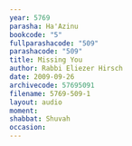 ```yaml
---
year: 5769
parasha: Ha'Azinu
bookcode: "5"
fullparashacode: "509"
parashacode: "509"
title: Missing You
author: Rabbi Eliezer Hirsch
date: 2009-09-26
archivecode: 57695091
filename: 5769-509-1
layout: audio
moment: 
shabbat: Shuvah
occasion: 
---
```

